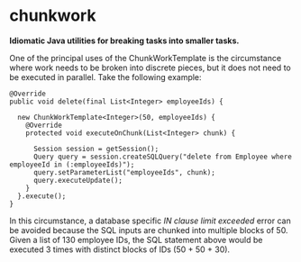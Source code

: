 chunkwork
=========

__Idiomatic Java utilities for breaking tasks into smaller tasks.__

One of the principal uses of the ChunkWorkTemplate is the circumstance where work needs to be broken into discrete pieces, but it does not need to be executed in parallel.  Take the following example:


    @Override
    public void delete(final List<Integer> employeeIds) {

      new ChunkWorkTemplate<Integer>(50, employeeIds) {
        @Override
        protected void executeOnChunk(List<Integer> chunk) {

          Session session = getSession();
          Query query = session.createSQLQuery("delete from Employee where employeeId in (:employeeIds)");
          query.setParameterList("employeeIds", chunk);
          query.executeUpdate();
        }
      }.execute();
    }

In this circumstance, a database specific _IN clause limit exceeded_ error can be avoided because the SQL inputs are chunked into multiple blocks of 50.  Given a list of 130 employee IDs, the SQL statement above would be executed 3 times with distinct blocks of IDs (50 + 50 + 30).
